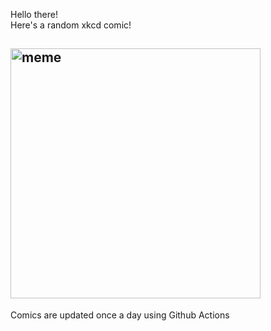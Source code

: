 Hello there! <br>Here's a random xkcd comic!<br>
## <img src="https://imgs.xkcd.com/comics/satellite.png" alt="meme" width="400"/><br>
Comics are updated once a day using Github Actions